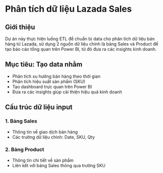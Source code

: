 # Phân tích dữ liệu Lazada Sales

## Giới thiệu
Dự án này thực hiện luồng ETL để chuẩn bị data cho phân tích dữ liệu bán hàng từ Lazada, sử dụng 2 nguồn dữ liệu chính là bảng Sales và Product để tạo báo cáo tổng quan trên Power BI, từ đó đưa ra các insights kinh doanh.

## Mục tiêu: Tạo data nhằm
- Phân tích xu hướng bán hàng theo thời gian
- Phân tích hiệu suất sản phẩm (SKU)
- Tạo dashboard trực quan trên Power BI
- Đưa ra các insights giúp cải thiện hiệu quả kinh doanh

## Cấu trúc dữ liệu input
### 1. Bảng Sales
- Thông tin về giao dịch bán hàng
- Các trường dữ liệu chính: Date, SKU, Qty

### 2. Bảng Product
- Thông tin chi tiết về sản phẩm
- Liên kết với bảng Sales thông qua trường SKU


